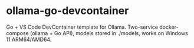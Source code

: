 # ollama-go-devcontainer
Go + VS Code DevContainer template for Ollama. Two-service docker-compose (ollama + Go API), models stored in ./models, works on Windows 11 ARM64/AMD64.
